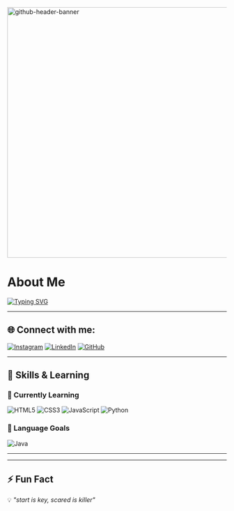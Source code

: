 <!-- Header / Banner -->
<img width="2125" height="575" alt="github-header-banner" src="https://github.com/user-attachments/assets/c5ad8b84-2a95-4315-8a39-027c4e3b94c1" />


# About Me
[![Typing SVG](https://readme-typing-svg.herokuapp.com?size=25&color=00BFFF&lines=+There!+(˶ˆᗜˆ˵))](https://git.io/typing-svg)

---

## 🌐 Connect with me:
[![Instagram](https://img.shields.io/badge/Instagram-E4405F?style=for-the-badge&logo=instagram&logoColor=white)](https://www.instagram.com/oioioyuu/)
[![LinkedIn](https://img.shields.io/badge/LinkedIn-0077B5?style=for-the-badge&logo=linkedin&logoColor=white)](https://www.linkedin.com/in/personal-saa/)
[![GitHub](https://img.shields.io/badge/GitHub-100000?style=for-the-badge&logo=github&logoColor=white)](https://github.com/ahnasta)

---

## 🚀 Skills & Learning
### 🌱 Currently Learning
![HTML5](https://img.shields.io/badge/HTML5-E34F26?style=for-the-badge&logo=html5&logoColor=white)
![CSS3](https://img.shields.io/badge/CSS3-1572B6?style=for-the-badge&logo=css3&logoColor=white)
![JavaScript](https://img.shields.io/badge/JavaScript-F7DF1E?style=for-the-badge&logo=javascript&logoColor=black)
![Python](https://img.shields.io/badge/Python-3776AB?style=for-the-badge&logo=python&logoColor=white)

### 🎯 Language Goals
![Java](https://img.shields.io/badge/Java-007396?style=for-the-badge&logo=java&logoColor=white)

---

---

## ⚡ Fun Fact
💡 *"start is key, scared is killer"* 
